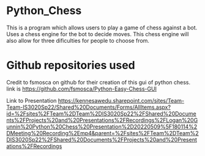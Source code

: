 # Python_Chess

This is a program which allows users to play a game of chess against a bot.
Uses a chess engine for the bot to decide moves.
This chess engine will also allow for three dificulties for people to choose from.
# Github repositories used
Credit to fsmosca on github for their creation of this gui of python chess. link is https://github.com/fsmosca/Python-Easy-Chess-GUI

Link to Presentation
https://kennesawedu.sharepoint.com/sites/Team-Team-IS3020Sp22/Shared%20Documents/Forms/AllItems.aspx?id=%2Fsites%2FTeam%2DTeam%2DIS3020Sp22%2FShared%20Documents%2FProjects%20and%20Presentations%2FRecordings%2FLogan%20Gunnin%20Python%20Chess%20Presentation%2D20220509%5F180114%2DMeeting%20Recording%2Emp4&parent=%2Fsites%2FTeam%2DTeam%2DIS3020Sp22%2FShared%20Documents%2FProjects%20and%20Presentations%2FRecordings